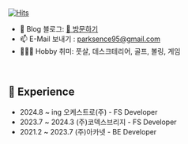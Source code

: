 
<br>

[![Hits](https://hits.seeyoufarm.com/api/count/incr/badge.svg?url=https%3A%2F%2Fgithub.com%2Fmacjjuni&count_bg=%23FF5050&title_bg=%23555555&icon=&icon_color=%23E7E7E7&title=View&edge_flat=false)](https://github.com/parksence)

- 🌲 Blog 블로그: [🔗 방문하기](https://parksence.tistory.com/)
- 📫 E-Mail 보내기 : parksence95@gmail.com
- 🤾🏻‍♂️ Hobby 취미: 풋살, 데스크테리어, 골프, 볼링, 게임

<br>

## 🌳 Experience
- 2024.8 ~ ing    오케스트로(주) - FS Developer
- 2023.7 ~ 2024.3 (주)코덱스브리지 - FS Developer
- 2021.2 ~ 2023.7 (주)아카넷 - BE Developer

<br>


